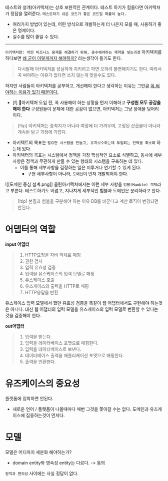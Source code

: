 테스트와 설걔(아키텍처)는 상호 보완적인 관계이다.
테스트 하기가 힘들다면 아키텍처가 정답을 열려준다. `테스트하기 쉬운 코드가 좋은 코드일 확률이 높다.`
 - 여러가지 방법이 있는데, 어떤 방식으로 개발하는게 더 나은지 모를 때, 사용하기 좋은 명제이다.
 - 실수를 많이 줄일 수 있다.
---
`이키텍처란: 어떤 비즈니스 문제를 해결하기 위해, 준수해야하는 제약을 넣는과정`
아키텍처를 하다보면 <u>왜 굳이 이렇게까지 해야하지?</u> 라는생각이 들기도 한다.
> 다시말해 아키텍처를 성실하게 지키려고 하면 오히려 불편해지기도 한다.
> 따라서 꼭 써야하는 이유가 없다면 쓰지 않는게 맞을수도 있다.

하지만 사람들이 아키텍처를 공부하고, 개선해야 한다고 생각하는 이유는 그만큼 <u>꼭 써야하는 이유가 있기 때문이다.</u>
- [f] 아키텍처 도입 전, 꼭 사용해야 하는 상황을 먼저 이해하고 **구성원 모두 공감을 해야 한다**
구성원들이 문제에 대한 공감이 없으면, 아키텍처는 그냥 장애물 덩어리이다.

> [!tip] 아키텍처는 종착지가 아니라 여정에 더 가까우며, 고정된 산출물이 아니라 계속된 탐구 과정에 가깝다.

- 아키텍트의 목표는 `필요한 시스템을 만들고, 유지보수하는데 투입되는 인력을 최소화` 하는데 있다.
- 아키텍터의 목표는 시스템에서 정책을 가장 핵심적인 요소로 식별하고, 동시에 세부사항은 정책과 무관하게 만들 수 있는 형태의 시스템을 구축하는 데 있다.
	- 이를 통해 세부사항을 결정하는 일은 미루거나 연기할 수 있게 된다.
		- 구현 세부사항이 아니라, `도메인`이 먼저 개발되어야 한다.

![[도메인 중심 설계.png]]
클린아키텍처에서는 이런 세부 사항을 `험블(Humble) 객체`라고 부른다.
테스트하기도 어렵고, 지나치게 세부적인 험블과 도메인은 분리하라고 한다.

> [!tip] 본질과 험블을 구분해야 하는 이유
> DB를 바꾼다고 계산 로직이 변경되면 안된다.

# 어뎁터의 역할

**input 어뎁터**

> 1. HTTP요청을 자바 객체로 매핑
> 2. 권한 검사
> 3. 입력 유효성 검증
> 4. 입력을 유스케이스의 입력 모델로 매핑
> 5. 유스케이스 호출
> 6. 유스케이스의 출력을 HTTP로 매핑
> 7. HTTP응답을 반환

유스케이스 입력 모델에서 했던 유효성 검증을 똑같이 웹 어댑터에서도 구현해야 하는것은 아니다.
대신 웹 어댑터의 입력 모델을 유스케이스의 입력 모델로 변환할 수 있다는 것을 검증해야 한다.

**out어뎁터**

> 1. 입력을 받는다.
> 2. 입력을 데이터베이스 포맷으로 매핑한다.
> 3. 입력을 데이터베이스로 보낸다.
> 4. 데이터베이스 출력을 애플리케이션 포맷으로 매핑한다.
> 5. 출력을 반환한다.


# 유즈케이스의 중요성

플랫폼에 집착하면 안된다.
- 새로운 언어 / 플랫폼이 나올때마다 매번 그것을 쫓아갈 수는 없다.
도메인과 유즈케이스에 집중하는것이 먼저다.

# 모델
모델은 어디까지 세분화 해야하는가?
- domain entity와 영속성 entity는 다르다. -> 동의

`원칙과 편의성` 사이에는 사실 정답이 없다.

